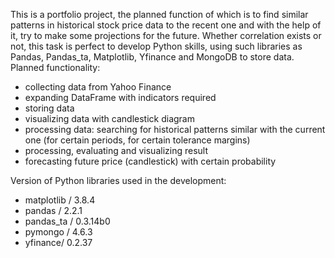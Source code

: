 This is a portfolio project, the planned function of which is to find similar patterns in historical stock price data to the recent one and with the help of it, try to make some projections for the future. Whether correlation exists or not, this task is perfect to develop Python skills, using such libraries as Pandas, Pandas_ta, Matplotlib, Yfinance and MongoDB to store data. Planned functionality:
- collecting data from Yahoo Finance
- expanding DataFrame with indicators required
- storing data
- visualizing data with candlestick diagram
- processing data: searching for historical patterns similar with the current one (for certain periods, for certain tolerance margins)
- processing, evaluating and visualizing result
- forecasting future price (candlestick) with certain probability

Version of Python libraries used in the development:
- matplotlib / 3.8.4
- pandas / 2.2.1
- pandas_ta / 0.3.14b0
- pymongo / 4.6.3
- yfinance/ 0.2.37